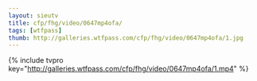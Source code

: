 ```yaml
--- 
layout: sieutv
title: cfp/fhg/video/0647mp4ofa/
tags: [wtfpass]
thumb: http://galleries.wtfpass.com/cfp/fhg/video/0647mp4ofa/1.jpg
---
```

{% include tvpro key="http://galleries.wtfpass.com/cfp/fhg/video/0647mp4ofa/1.mp4" %} 
